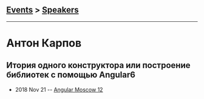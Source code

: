 ## [Events](../README.md) > [Speakers](../speakers.md)
---

# Антон Карпов

## Итория одного конструктора или построение библиотек с помощью Angular6
- 2018 Nov 21 -- [Angular Moscow 12](https://youtu.be/5E3BrPA3nM4)    
